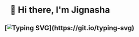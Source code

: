 <h1 align="center">👋 Hi there, I'm Jignasha </h1>

<h2 align="center" style="padding-left:60px">

 [![Typing SVG](https://readme-typing-svg.demolab.com/?lines=Welcome+to+my+GitHub+Page!)](https://git.io/typing-svg)

</h2>

<p align="center><strong>I'm a passionate developer who loves to code</strong><</p>
  
<!--
**JignashaVanara/JignashaVanara** is a ✨ _special_ ✨ repository because its `README.md` (this file) appears on your GitHub profile.

Here are some ideas to get you started:

- 🔭 I’m currently working on ...
- 🌱 I’m currently learning ...
- 👯 I’m looking to collaborate on ...
- 🤔 I’m looking for help with ...
- 💬 Ask me about ...
- 📫 How to reach me: ...
- 😄 Pronouns: ...
- ⚡ Fun fact: ...
-->
